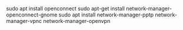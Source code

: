 sudo apt install openconnect
sudo apt-get install network-manager-openconnect-gnome
sudo apt install network-manager-pptp network-manager-vpnc network-manager-openvpn
